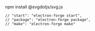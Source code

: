 

npm install @svgdotjs/svg.js
    
    // "start": "electron-forge start",
    // "package": "electron-forge package",
    // "make": "electron-forge make"